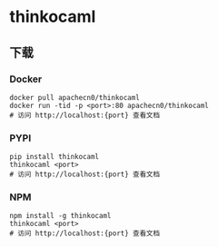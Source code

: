 # thinkocaml

## 下载

### Docker

```
docker pull apachecn0/thinkocaml
docker run -tid -p <port>:80 apachecn0/thinkocaml
# 访问 http://localhost:{port} 查看文档
```

### PYPI

```
pip install thinkocaml
thinkocaml <port>
# 访问 http://localhost:{port} 查看文档
```

### NPM

```
npm install -g thinkocaml
thinkocaml <port>
# 访问 http://localhost:{port} 查看文档
```